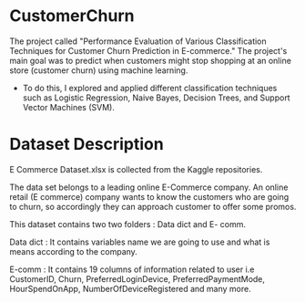# CustomerChurn

The project called "Performance Evaluation of Various Classification Techniques for Customer Churn Prediction in E-commerce."
The project's main goal was to predict when customers might stop shopping at an online store (customer churn) using machine learning.

- To do this, I explored and applied different classification techniques such as Logistic Regression, Naive Bayes, Decision Trees, and Support Vector Machines (SVM).

# Dataset Description

E Commerce Dataset.xlsx is collected from the Kaggle repositories.

The data set belongs to a leading online E-Commerce company. An online retail (E commerce) company wants to know the customers who are going to churn, so accordingly they can approach customer to offer some promos.

This dataset contains two two folders : Data dict and E- comm.

Data dict : It contains variables name we are going to use and what is means according to the company.

E-comm :  It contains 19 columns of information related to user i.e CustomerID, Churn, PreferredLoginDevice, PreferredPaymentMode, HourSpendOnApp, NumberOfDeviceRegistered and many more. 





